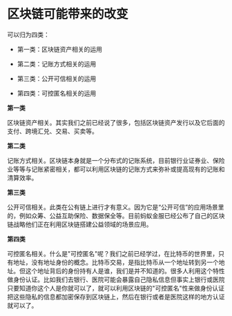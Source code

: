 # 区块链可能带来的改变

可以归为四类：

* 第一类：区块链资产相关的运用

* 第二类：记账方式相关的运用

* 第三类：公开可信相关的运用

* 第四类：可控匿名相关的运用


**第一类**

区块链资产相关。其实我们之前已经说了很多，包括区块链资产发行以及它后面的支付、跨境汇兑、交易、买卖等。

**第二类**

记账方式相关。区块链本身就是一个分布式的记账系统，目前银行业证券业、保险业等等与记账紧密相关，都可以利用区块链的记账方式来弥补或提高现有的记账和清算效率。

**第三类**

公开可信相关。此类在公有链上进行才有意义。因为它是“公开可信”的应用场景里的，例如众筹、公益互助保险、数据保全等。目前蚂蚁金服已经公布了自己的区块链战略他们正在利用区块链搭建公益领域的场景应用。

**第四类**

可控匿名相关。什么是"可控匿名"呢？我们之前已经学过，在比特币的世界里，只有地址，没有地址身份的概念。比特币交易，是指比特币从一个地址转到另一个地址。但这个地址背后的身份持有人是谁，我们是并不知道的。很多人利用这个特性做身份认证。比如我们去银行、医院可能会暴露自己隐私信息但事实上银行或医院只要知道你这个人是你就可以了，就可以利用区块链的"可控匿名"性来做身份认证把这些隐私的信息都加密保存到区块链上，然后在银行或者是医院这样的地方认证就可以了。


